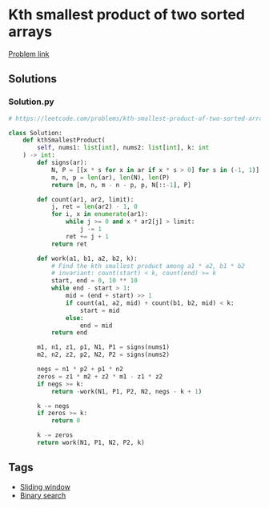 # Kth smallest product of two sorted arrays

[Problem link](https://leetcode.com/problems/kth-smallest-product-of-two-sorted-arrays/)

## Solutions


### Solution.py
```py
# https://leetcode.com/problems/kth-smallest-product-of-two-sorted-arrays/

class Solution:
    def kthSmallestProduct(
        self, nums1: list[int], nums2: list[int], k: int
    ) -> int:
        def signs(ar):
            N, P = [[x * s for x in ar if x * s > 0] for s in (-1, 1)]
            m, n, p = len(ar), len(N), len(P)
            return [m, n, m - n - p, p, N[::-1], P]

        def count(ar1, ar2, limit):
            j, ret = len(ar2) - 1, 0
            for i, x in enumerate(ar1):
                while j >= 0 and x * ar2[j] > limit:
                    j -= 1
                ret += j + 1
            return ret

        def work(a1, b1, a2, b2, k):
            # Find the kth smallest product among a1 * a2, b1 * b2
            # invariant: count(start) < k, count(end) >= k
            start, end = 0, 10 ** 10
            while end - start > 1:
                mid = (end + start) >> 1
                if count(a1, a2, mid) + count(b1, b2, mid) < k:
                    start = mid
                else:
                    end = mid
            return end

        m1, n1, z1, p1, N1, P1 = signs(nums1)
        m2, n2, z2, p2, N2, P2 = signs(nums2)

        negs = n1 * p2 + p1 * n2
        zeros = z1 * m2 + z2 * m1 - z1 * z2
        if negs >= k:
            return -work(N1, P1, P2, N2, negs - k + 1)

        k -= negs
        if zeros >= k:
            return 0

        k -= zeros
        return work(N1, P1, N2, P2, k)
```
## Tags

* [Sliding window](/Collections/sliding-window.md#sliding-window)
* [Binary search](/Collections/binary-search.md#binary-search)
